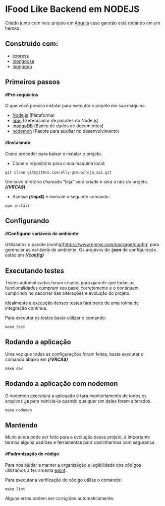 #  IFood Like Backend em NODEJS

Criado junto com meu projeto em [Angula](https://github.com/davidalencar/ifoodlike_angular_frontend) esse garotão está rodando em um heroku.

## Construído com:
- [express](https://github.com/expressjs/express)
- [mongoose](https://github.com/Automattic/mongoose)
- [mongodb](https://github.com/mongodb/node-mongodb-native)


## Primeiros passos

#### #Pré-requisitos
O que você precisa instalar para executar o projeto em sua máquina.

- [Node.js](https://nodejs.org/en/download/current/) (Plataforma)
- [npm](https://www.npmjs.com/get-npm?utm_source=house&utm_medium=homepage&utm_campaign=free%20orgs&utm_term=Install%20npm) (Gerenciador de pacotes do Node.js)
- [mongoDB](https://www.mongodb.com/) (Banco de dados de documentos)
- [nodemon](https://www.npmjs.com/package/nodemon) (Pacote para auxiliar no desenvolvimento)


#### #Instalando
Como proceder para baixar e instalar o projeto.

- Clone o repositório para o sua maquina local:
```
git clone git@github.com:elly-group/loja_api.git
```
Um novo diretório chamado "loja" será criado e será a raiz do projeto. **_(/VRCA$)_**

- Acesse **_(/loja$)_** e execute o seguinte comando:
```
npm install
```

## Configurando

#### #Configurar variáveis de ambiente:

Utilizamos o pacote (config)[https://www.npmjs.com/package/config] para gerenciar as variáveis de ambiente. 
Os arquivos de **.json** de configuração estão em **_(/config)_**

## Executando testes
Testes automatizados foram criados para garantir que todas as funcionalidades cumpram seu papel corretamente e o continuem cumprindo no decorrer das alterações e evolução do projeto.

Idealmente a execução desses testes fará parte de uma rotina de integração contínua.

Para executar os testes basta utilizar o comando:

```
make test
```
## Rodando a aplicação
Uma vez que todas as configurações foram feitas, basta executar o comando abaixo em **_(/VRCA$)_**

```
make dev
```

## Rodando a aplicação com nodemon
O nodemon executará a aplicação e fará monitoriamento de todos os arquivos **.js** para reinicia-la quando qualquer um deles forem alterados.

```
make nodemon
```

## Mantendo

Muito ainda pode ser feito para a evolução desse projeto, é importante termos alguns padrões e ferramentas para caminharmos com segurança.

#### #Padronização do código

Para nos ajudar a manter a organização e legibilidade dos códigos utilizamos a ferramenta [eslint](https://eslint.org/).


Para executar a verificação do código utilize o comando:

```
make lint
```

Alguns erros podem ser corrigidos automaticamente.
